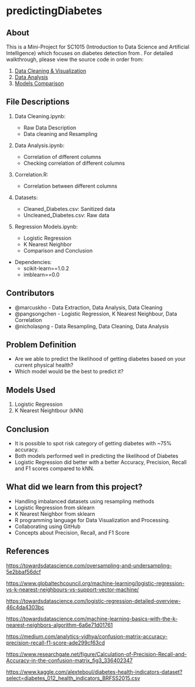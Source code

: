 # predictingDiabetes

## About
This is a Mini-Project for SC1015 (Introduction to Data Science and Artificial Intelligence) which focuses on diabetes detection from [](https://). For detailed walkthrough, please view the source code in order from:

1. [Data Cleaning & Visualization](https://github.com/marcusverykho/predictingDiabetes/blob/main/Data%20Cleaning.ipynb)
2. [Data Analysis](https://github.com/marcusverykho/predictingDiabetes/tree/main/Data%20Analysis)
3. [Models Comparison](https://github.com/marcusverykho/predictingDiabetes/blob/main/Regression%20Models.ipynb)

## File Descriptions
1. Data Cleaning.ipynb:
    - Raw Data Description
    - Data cleaning and Resampling

2. Data Analysis.ipynb:
    - Correlation of different columns
    - Checking correlation of different columns

3. Correlation.R:
    - Correlation between different columns

4. Datasets:
    - Cleaned_Diabetes.csv: Sanitized data
    - Uncleaned_Diabetes.csv: Raw data

5. Regression Models.ipynb:
    - Logistic Regression
    - K Nearest Neighbor
    - Comparison and Conclusion

- Dependencies:
    - scikit-learn==1.0.2
    - imblearn==0.0
  
## Contributors

- @marcuskho - Data Extraction, Data Analysis, Data Cleaning
- @pangsongchen - Logistic Regression, K Nearest Neighbour, Data Correlation
- @nicholaspng - Data Resampling, Data Cleaning, Data Analysis

## Problem Definition

- Are we able to predict the likelihood of getting diabetes based on your current physical health?
- Which model would be the best to predict it?

## Models Used

1. Logistic Regression
2. K Nearest Neightbour (kNN)

## Conclusion

- It is possible to spot risk category of getting diabetes with ~75% accuracy.
- Both models performed well in predicting the likelihood of Diabetes
- Logistic Regression did better with a better Accuracy, Precision, Recall and F1 scores compared to kNN.

## What did we learn from this project?

- Handling imbalanced datasets using resampling methods
- Logistic Regression from sklearn
- K Nearest Neighbor from sklearn
- R programming language for Data Visualization and Processing.
- Collaborating using GitHub
- Concepts about Precision, Recall, and F1 Score

## References
https://towardsdatascience.com/oversampling-and-undersampling-5e2bbaf56dcf

https://www.globaltechcouncil.org/machine-learning/logistic-regression-vs-k-nearest-neighbours-vs-support-vector-machine/

https://towardsdatascience.com/logistic-regression-detailed-overview-46c4da4303bc

https://towardsdatascience.com/machine-learning-basics-with-the-k-nearest-neighbors-algorithm-6a6e71d01761

https://medium.com/analytics-vidhya/confusion-matrix-accuracy-precision-recall-f1-score-ade299cf63cd

https://www.researchgate.net/figure/Calculation-of-Precision-Recall-and-Accuracy-in-the-confusion-matrix_fig3_336402347

https://www.kaggle.com/alexteboul/diabetes-health-indicators-dataset?select=diabetes_012_health_indicators_BRFSS2015.csv


